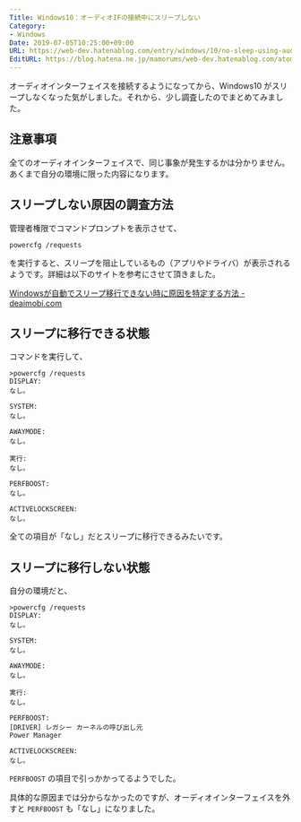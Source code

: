 ```yaml
---
Title: Windows10：オーディオIFの接続中にスリープしない
Category:
- Windows
Date: 2019-07-05T10:25:00+09:00
URL: https://web-dev.hatenablog.com/entry/windows/10/no-sleep-using-audio-interface
EditURL: https://blog.hatena.ne.jp/mamorums/web-dev.hatenablog.com/atom/entry/26006613445075082
---
```


オーディオインターフェイスを接続するようになってから、Windows10 がスリープしなくなった気がしました。それから、少し調査したのでまとめてみました。

## 注意事項
全てのオーディオインターフェイスで、同じ事象が発生するかは分かりません。あくまで自分の環境に限った内容になります。


## スリープしない原因の調査方法
管理者権限でコマンドプロンプトを表示させて、

```
powercfg /requests
```

を実行すると、スリープを阻止しているもの（アプリやドライバ）が表示されるようです。詳細は以下のサイトを参考にさせて頂きました。

[Windowsが自動でスリープ移行できない時に原因を特定する方法 - deaimobi.com](https://deaimobi.com/windows-auto-sleep/)


## スリープに移行できる状態
コマンドを実行して、

```
>powercfg /requests
DISPLAY:
なし。

SYSTEM:
なし。

AWAYMODE:
なし。

実行:
なし。

PERFBOOST:
なし。

ACTIVELOCKSCREEN:
なし。
```

全ての項目が「なし」だとスリープに移行できるみたいです。



## スリープに移行しない状態
自分の環境だと、

```
>powercfg /requests
DISPLAY:
なし。

SYSTEM:
なし。

AWAYMODE:
なし。

実行:
なし。

PERFBOOST:
[DRIVER] レガシー カーネルの呼び出し元
Power Manager

ACTIVELOCKSCREEN:
なし。
```

`PERFBOOST` の項目で引っかかってるようでした。

具体的な原因までは分からなかったのですが、オーディオインターフェイスを外すと `PERFBOOST` も「なし」になりました。



